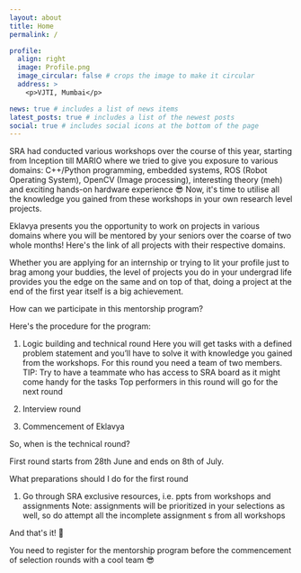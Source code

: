 ```yaml
---
layout: about
title: Home
permalink: /

profile:
  align: right
  image: Profile.png
  image_circular: false # crops the image to make it circular
  address: >
    <p>VJTI, Mumbai</p>

news: true # includes a list of news items
latest_posts: true # includes a list of the newest posts
social: true # includes social icons at the bottom of the page
---
```


SRA had conducted various workshops over the course of this year, starting from Inception till MARIO where we tried to give you exposure to various domains:
C++/Python programming, embedded systems, ROS (Robot Operating System), OpenCV (Image processing), interesting theory (meh) and exciting hands-on hardware experience 😎
Now, it's time to utilise all the knowledge you gained from these workshops in your own research level projects. 

Eklavya presents you the opportunity to work on projects in various domains where you will be mentored by your seniors over the coarse of two whole months!
Here's the link of all projects with their respective domains.

Whether you are applying for an internship or trying to lit your profile just to brag among your buddies, the level of projects you do in your undergrad life provides you the edge on the same and on top of that, doing a project at the end of the first year itself is a big achievement.

How can we participate in this mentorship program?

Here's the procedure for the program:

1. Logic building and technical round
Here you will get tasks with a defined problem statement and you’ll have to solve it with knowledge you gained from the workshops.
For this round you need a team of two members.
TIP: Try to have a teammate who has access to SRA board as it might come handy for the tasks 
Top performers in this round will go for the next round

2. Interview round

3. Commencement of Eklavya

So, when is the technical round?

First round starts from 28th June and ends on 8th of July.

What preparations should I do for the first round

1. Go through SRA exclusive resources, i.e. ppts from workshops and assignments
Note: assignments will be prioritized in your selections as well, so do attempt all the incomplete assignment s from all workshops

And that's it!  😤

You need to register for the mentorship program before the commencement of selection rounds with a cool team 😎

<!-- {%- if site.github_username -%}
<a href="https://github.com/{{ site.github_username }}" title="GitHub"><i class="fab fa-github"></i></a>
{% endif %} -->
